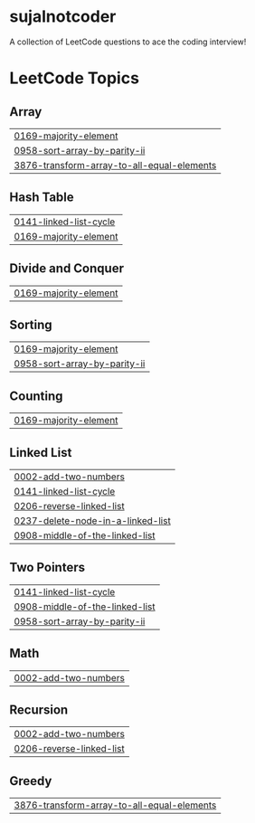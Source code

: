 # sujalnotcoder
A collection of LeetCode questions to ace the coding interview!

<!---LeetCode Topics Start-->
# LeetCode Topics
## Array
|  |
| ------- |
| [0169-majority-element](https://github.com/suja0981/sujalnotcoder/tree/master/0169-majority-element) |
| [0958-sort-array-by-parity-ii](https://github.com/suja0981/sujalnotcoder/tree/master/0958-sort-array-by-parity-ii) |
| [3876-transform-array-to-all-equal-elements](https://github.com/suja0981/sujalnotcoder/tree/master/3876-transform-array-to-all-equal-elements) |
## Hash Table
|  |
| ------- |
| [0141-linked-list-cycle](https://github.com/suja0981/sujalnotcoder/tree/master/0141-linked-list-cycle) |
| [0169-majority-element](https://github.com/suja0981/sujalnotcoder/tree/master/0169-majority-element) |
## Divide and Conquer
|  |
| ------- |
| [0169-majority-element](https://github.com/suja0981/sujalnotcoder/tree/master/0169-majority-element) |
## Sorting
|  |
| ------- |
| [0169-majority-element](https://github.com/suja0981/sujalnotcoder/tree/master/0169-majority-element) |
| [0958-sort-array-by-parity-ii](https://github.com/suja0981/sujalnotcoder/tree/master/0958-sort-array-by-parity-ii) |
## Counting
|  |
| ------- |
| [0169-majority-element](https://github.com/suja0981/sujalnotcoder/tree/master/0169-majority-element) |
## Linked List
|  |
| ------- |
| [0002-add-two-numbers](https://github.com/suja0981/sujalnotcoder/tree/master/0002-add-two-numbers) |
| [0141-linked-list-cycle](https://github.com/suja0981/sujalnotcoder/tree/master/0141-linked-list-cycle) |
| [0206-reverse-linked-list](https://github.com/suja0981/sujalnotcoder/tree/master/0206-reverse-linked-list) |
| [0237-delete-node-in-a-linked-list](https://github.com/suja0981/sujalnotcoder/tree/master/0237-delete-node-in-a-linked-list) |
| [0908-middle-of-the-linked-list](https://github.com/suja0981/sujalnotcoder/tree/master/0908-middle-of-the-linked-list) |
## Two Pointers
|  |
| ------- |
| [0141-linked-list-cycle](https://github.com/suja0981/sujalnotcoder/tree/master/0141-linked-list-cycle) |
| [0908-middle-of-the-linked-list](https://github.com/suja0981/sujalnotcoder/tree/master/0908-middle-of-the-linked-list) |
| [0958-sort-array-by-parity-ii](https://github.com/suja0981/sujalnotcoder/tree/master/0958-sort-array-by-parity-ii) |
## Math
|  |
| ------- |
| [0002-add-two-numbers](https://github.com/suja0981/sujalnotcoder/tree/master/0002-add-two-numbers) |
## Recursion
|  |
| ------- |
| [0002-add-two-numbers](https://github.com/suja0981/sujalnotcoder/tree/master/0002-add-two-numbers) |
| [0206-reverse-linked-list](https://github.com/suja0981/sujalnotcoder/tree/master/0206-reverse-linked-list) |
## Greedy
|  |
| ------- |
| [3876-transform-array-to-all-equal-elements](https://github.com/suja0981/sujalnotcoder/tree/master/3876-transform-array-to-all-equal-elements) |
<!---LeetCode Topics End-->
